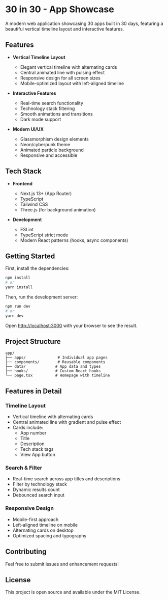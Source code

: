 # 30 in 30 - App Showcase

A modern web application showcasing 30 apps built in 30 days, featuring a beautiful vertical timeline layout and interactive features.

## Features

- **Vertical Timeline Layout**
  - Elegant vertical timeline with alternating cards
  - Central animated line with pulsing effect
  - Responsive design for all screen sizes
  - Mobile-optimized layout with left-aligned timeline

- **Interactive Features**
  - Real-time search functionality
  - Technology stack filtering
  - Smooth animations and transitions
  - Dark mode support

- **Modern UI/UX**
  - Glassmorphism design elements
  - Neon/cyberpunk theme
  - Animated particle background
  - Responsive and accessible

## Tech Stack

- **Frontend**
  - Next.js 13+ (App Router)
  - TypeScript
  - Tailwind CSS
  - Three.js (for background animation)

- **Development**
  - ESLint
  - TypeScript strict mode
  - Modern React patterns (hooks, async components)

## Getting Started

First, install the dependencies:

```bash
npm install
# or
yarn install
```

Then, run the development server:

```bash
npm run dev
# or
yarn dev
```

Open [http://localhost:3000](http://localhost:3000) with your browser to see the result.

## Project Structure

```
app/
├── apps/              # Individual app pages
├── components/        # Reusable components
├── data/             # App data and types
├── hooks/            # Custom React hooks
└── page.tsx          # Homepage with timeline
```

## Features in Detail

### Timeline Layout

- Vertical timeline with alternating cards
- Central animated line with gradient and pulse effect
- Cards include:
  - App number
  - Title
  - Description
  - Tech stack tags
  - View App button

### Search & Filter

- Real-time search across app titles and descriptions
- Filter by technology stack
- Dynamic results count
- Debounced search input

### Responsive Design

- Mobile-first approach
- Left-aligned timeline on mobile
- Alternating cards on desktop
- Optimized spacing and typography

## Contributing

Feel free to submit issues and enhancement requests!

## License

This project is open source and available under the MIT License.
